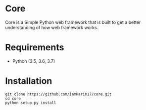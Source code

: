 # Core
Core is a Simple Python web framework that is built to get a better understanding of how web framework works.

# Requirements
* Python (3.5, 3.6, 3.7)

# Installation
```
git clone https://github.com/iamHarin17/core.git
cd core
python setup.py install
```
